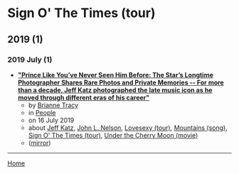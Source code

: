 # Sign O' The Times (tour)

## 2019 (1)

### 2019 July (1)

 - [**"Prince Like You’ve Never Seen Him Before: The Star’s Longtime Photographer Shares Rare Photos and Private Memories -- For more than a decade, Jeff Katz photographed the late music icon as he moved through different eras of his career"**](https://people.com/music/prince-rare-photos-jeff-katz-exclusive/)
    - by [Brianne Tracy](../../../authors/brianne-tracy/index.md)
    - in [People](https://people.com/)
    - on 16 July 2019
    - about [Jeff Katz](../../../topics/jeff-katz/index.md), [John L. Nelson](../../../topics/john-l-nelson/index.md), [Lovesexy (tour)](../../../topics/tour/lovesexy/index.md), [Mountains (song)](../../../topics/song/mountains/index.md), [Sign O' The Times (tour)](../../../topics/tour/sign-o-the-times/index.md), [Under the Cherry Moon (movie)](../../../topics/movie/under-the-cherry-moon/index.md)
    - ([mirror](https://web.archive.org/web/*/https://people.com/music/prince-rare-photos-jeff-katz-exclusive/))

----

[Home](../index.md)
